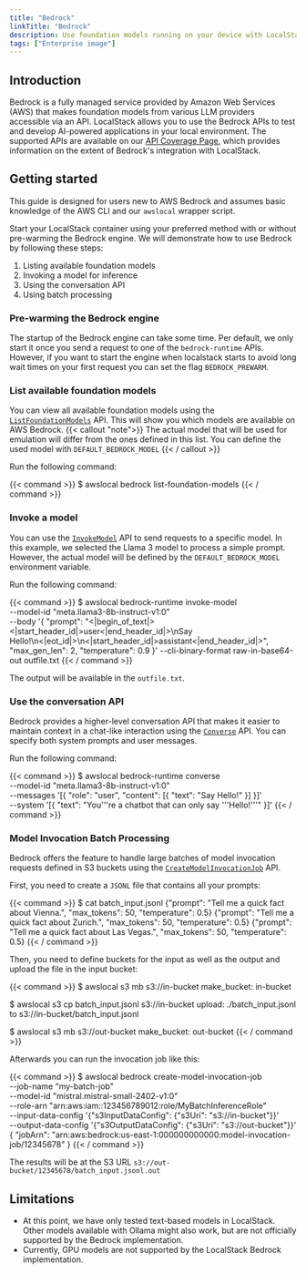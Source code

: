 ```yaml
---
title: "Bedrock"
linkTitle: "Bedrock"
description: Use foundation models running on your device with LocalStack!
tags: ["Enterprise image"]
---
```


## Introduction

Bedrock is a fully managed service provided by Amazon Web Services (AWS) that makes foundation models from various LLM providers accessible via an API.
LocalStack allows you to use the Bedrock APIs to test and develop AI-powered applications in your local environment.
The supported APIs are available on our [API Coverage Page](https://docs.localstack.cloud/references/coverage/coverage_bedrock/), which provides information on the extent of Bedrock's integration with LocalStack.

## Getting started

This guide is designed for users new to AWS Bedrock and assumes basic knowledge of the AWS CLI and our `awslocal` wrapper script.

Start your LocalStack container using your preferred method with or without pre-warming the Bedrock engine.
We will demonstrate how to use Bedrock by following these steps:

1. Listing available foundation models
2. Invoking a model for inference
3. Using the conversation API
4. Using batch processing

### Pre-warming the Bedrock engine

The startup of the Bedrock engine can take some time.
Per default, we only start it once you send a request to one of the `bedrock-runtime` APIs.
However, if you want to start the engine when localstack starts to avoid long wait times on your first request you can set the flag `BEDROCK_PREWARM`.

### List available foundation models

You can view all available foundation models using the [`ListFoundationModels`](https://docs.aws.amazon.com/bedrock/latest/APIReference/API_ListFoundationModels.html) API.
This will show you which models are available on AWS Bedrock.
{{< callout "note">}}
The actual model that will be used for emulation will differ from the ones defined in this list.
You can define the used model with `DEFAULT_BEDROCK_MODEL`
{{< / callout >}}

Run the following command:

{{< command >}}
$ awslocal bedrock list-foundation-models
{{< / command >}}

### Invoke a model

You can use the [`InvokeModel`](https://docs.aws.amazon.com/bedrock/latest/APIReference/API_runtime_InvokeModel.html) API to send requests to a specific model.
In this example, we selected the Llama 3 model to process a simple prompt.
However, the actual model will be defined by the `DEFAULT_BEDROCK_MODEL` environment variable.

Run the following command:

{{< command >}}
$ awslocal bedrock-runtime invoke-model \
    --model-id "meta.llama3-8b-instruct-v1:0" \
    --body '{
        "prompt": "<|begin_of_text|><|start_header_id|>user<|end_header_id|>\nSay Hello!\n<|eot_id|>\n<|start_header_id|>assistant<|end_header_id|>",
        "max_gen_len": 2,
        "temperature": 0.9
    }' --cli-binary-format raw-in-base64-out outfile.txt
{{< / command >}}

The output will be available in the `outfile.txt`.

### Use the conversation API

Bedrock provides a higher-level conversation API that makes it easier to maintain context in a chat-like interaction using the [`Converse`](https://docs.aws.amazon.com/bedrock/latest/APIReference/API_runtime_Converse.html) API.
You can specify both system prompts and user messages.

Run the following command:

{{< command >}}
$ awslocal bedrock-runtime converse \
    --model-id "meta.llama3-8b-instruct-v1:0" \
    --messages '[{
        "role": "user",
        "content": [{
            "text": "Say Hello!"
        }]
    }]' \
    --system '[{
        "text": "You'\''re a chatbot that can only say '\''Hello!'\''"
    }]'
{{< / command >}}

### Model Invocation Batch Processing

Bedrock offers the feature to handle large batches of model invocation requests defined in S3 buckets using the [`CreateModelInvocationJob`](https://docs.aws.amazon.com/bedrock/latest/APIReference/API_CreateModelInvocationJob.html) API.

First, you need to create a `JSONL` file that contains all your prompts:

{{< command >}}
$ cat batch_input.jsonl
{"prompt": "Tell me a quick fact about Vienna.", "max_tokens": 50, "temperature": 0.5}
{"prompt": "Tell me a quick fact about Zurich.", "max_tokens": 50, "temperature": 0.5}
{"prompt": "Tell me a quick fact about Las Vegas.", "max_tokens": 50, "temperature": 0.5}
{{< / command >}}

Then, you need to define buckets for the input as well as the output and upload the file in the input bucket:

{{< command >}}
$ awslocal s3 mb s3://in-bucket
make_bucket: in-bucket

$ awslocal s3 cp batch_input.jsonl s3://in-bucket
upload: ./batch_input.jsonl to s3://in-bucket/batch_input.jsonl

$ awslocal s3 mb s3://out-bucket
make_bucket: out-bucket
{{< / command >}}

Afterwards you can run the invocation job like this:

{{< command >}}
$ awslocal bedrock create-model-invocation-job \
  --job-name "my-batch-job" \
  --model-id "mistral.mistral-small-2402-v1:0" \
  --role-arn "arn:aws:iam::123456789012:role/MyBatchInferenceRole" \
  --input-data-config '{"s3InputDataConfig": {"s3Uri": "s3://in-bucket"}}' \
  --output-data-config '{"s3OutputDataConfig": {"s3Uri": "s3://out-bucket"}}'
{
    "jobArn": "arn:aws:bedrock:us-east-1:000000000000:model-invocation-job/12345678"
}
{{< / command >}}

The results will be at the S3 URL `s3://out-bucket/12345678/batch_input.jsonl.out`

## Limitations

* At this point, we have only tested text-based models in LocalStack.
Other models available with Ollama might also work, but are not officially supported by the Bedrock implementation.
* Currently, GPU models are not supported by the LocalStack Bedrock implementation.
